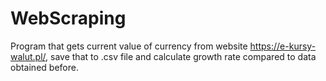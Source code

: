 # WebScraping
Program that gets current value of currency from website https://e-kursy-walut.pl/, save that to .csv file and calculate growth rate compared to data obtained before.
